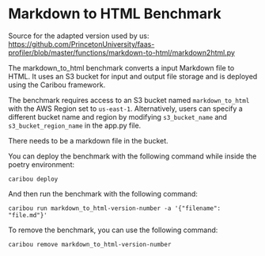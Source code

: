 # Markdown to HTML Benchmark

Source for the adapted version used by us: https://github.com/PrincetonUniversity/faas-profiler/blob/master/functions/markdown-to-html/markdown2html.py

The markdown_to_html benchmark converts a input Markdown file to HTML. It uses an S3 bucket for input and output file storage and is deployed using the Caribou framework.

The benchmark requires access to an S3 bucket named `markdown_to_html` with the AWS Region set to `us-east-1`. Alternatively, users can specify a different bucket name and region by modifying `s3_bucket_name` and `s3_bucket_region_name` in the app.py file.

There needs to be a markdown file in the bucket.

You can deploy the benchmark with the following command while inside the poetry environment:
```
caribou deploy
```

And then run the benchmark with the following command:
```
caribou run markdown_to_html-version-number -a '{"filename": "file.md"}'
```

To remove the benchmark, you can use the following command:
```
caribou remove markdown_to_html-version-number
```